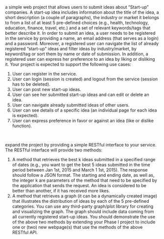 
 a simple web project that allows users to submit ideas about “Start-up” companies. A start-up idea includes information
about the title of the idea, a short description (a couple of paragraphs), the industry or market it
belongs to from a list of at least 5 pre-defined choices (e.g., health, technology, education, finance,
travel, etc.) and a set of relevant keywords/tags that better describe it. In order to submit an idea,
a user needs to be registered in the service by providing a name, an email address (that serves as
a login) and a password. Moreover, a registered user can navigate the list of already registered
“start-up” ideas and filter ideas by industry/market, by keyword/tag or sort them by name or date
of submission. In addition, a registered user can express her preference to an idea by liking or
disliking it. Your project is expected to support the following use cases:
1. User can register in the service.
2. User can login (session is created) and logout from the service (session has to be deleted).
3. User can post new start-up ideas.
4. User can see her submitted start-up ideas and can edit or delete an idea.
5. User can navigate already submitted ideas of other users.
6. User can see details of a specific idea (an individual page for each idea is expected).
7. User can express preference in favor or against an idea (like or dislike function).


</br>

 expand the project by providing a simple
RESTful interface to your service. The RESTful interface will provide two methods:
1. A method that retrieves the best k ideas submitted in a specified range of dates (e.g., you
want to get the best 5 ideas submitted in the time period between Jan 1st, 2015 and March
1
1st, 2015). The response should follow a JSON format. The starting and ending date, as well
as, the integer k are parameters of the method that need to be specified by the application
that sends the request. An idea is considered to be better than another, if it has received
more likes.
2. A method that retrieves a graph (it can be a dynamically created image) that illustrates the
distribution of ideas by each of the 5 pre-defined categories. You can use any third-party
graph/plot library for creating and visualizing the graph. The graph should include data
coming from all currently registered start-up ideas.
You should demonstrate the use of the above two methods by extending your Phase I project to
include one or (two) new webpage(s) that use the methods of the above RESTful API.

